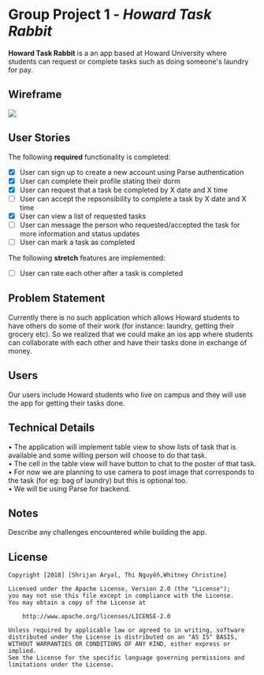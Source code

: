 # Group Project 1 - *Howard Task Rabbit*

**Howard Task Rabbit** is a an app based at Howard University where students can request or complete tasks such as doing someone's laundry for pay.

## Wireframe

<img src = "https://i.imgur.com/4DgDq0m.png">

## User Stories

The following **required** functionality is completed:

- [x] User can sign up to create a new account using Parse authentication
- [X] User can complete their profile stating their dorm
- [x] User can request that a task be completed by X date and X time
- [ ] User can accept the repsonsibility to complete a task by X date and X time
- [x] User can view a list of requested tasks
- [ ] User can message the person who requested/accepted the task for more information and status updates 
- [ ] User can mark a task as completed

The following **stretch** features are implemented:

- [ ] User can rate each other after a task is completed 

## Problem Statement
Currently there is no such application which allows Howard students to have others do some of their work (for instance: laundry, getting their grocery etc). So we realized that we could make an ios app where students can collaborate with each other and have their tasks done in exchange of money. 

## Users
Our users include Howard students who live on campus and they will use the app for getting their tasks done.

## Technical Details
• The application will implement table view to show lists of task that is available and some willing person will choose to do that task.<br />
• The cell in the table view will have button to chat to the poster of that task. <br />
• For now we are planning to use camera to post image that corresponds to the task (for eg: bag of laundry) but this is optional too.<br />
• We will be using Parse for backend.


## Notes

Describe any challenges encountered while building the app.

## License

    Copyright [2018] [Shrijan Aryal, Thi Nguyễn,Whitney Christine]

    Licensed under the Apache License, Version 2.0 (the "License");
    you may not use this file except in compliance with the License.
    You may obtain a copy of the License at

        http://www.apache.org/licenses/LICENSE-2.0

    Unless required by applicable law or agreed to in writing, software
    distributed under the License is distributed on an "AS IS" BASIS,
    WITHOUT WARRANTIES OR CONDITIONS OF ANY KIND, either express or implied.
    See the License for the specific language governing permissions and
    limitations under the License.
    
